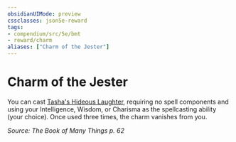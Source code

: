 ```yaml
---
obsidianUIMode: preview
cssclasses: json5e-reward
tags:
- compendium/src/5e/bmt
- reward/charm
aliases: ["Charm of the Jester"]
---
```

# Charm of the Jester

You can cast [Tasha's Hideous Laughter](5E2014官方资源/spells/tashas-hideous-laughter.md), requiring no spell components and using your Intelligence, Wisdom, or Charisma as the spellcasting ability (your choice). Once used three times, the charm vanishes from you.

*Source: The Book of Many Things p. 62*